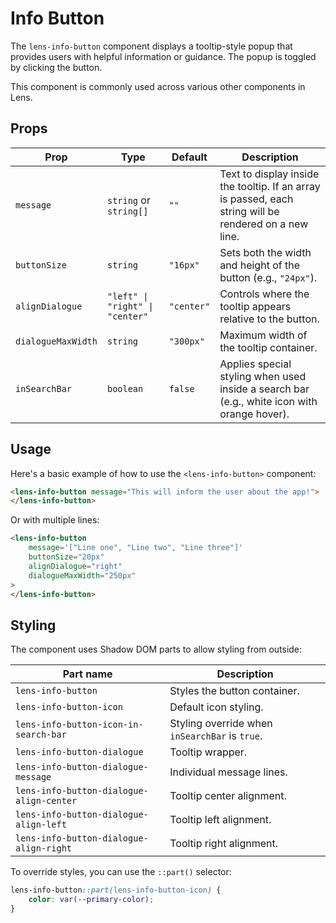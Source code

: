 # Info Button

The `lens-info-button` component displays a tooltip-style popup that provides users with helpful information or guidance. The popup is toggled by clicking the button.

This component is commonly used across various other components in Lens.

## Props

| Prop               | Type                            | Default    | Description                                                                                            |
| ------------------ | ------------------------------- | ---------- | ------------------------------------------------------------------------------------------------------ |
| `message`          | `string` or `string[]`          | `""`       | Text to display inside the tooltip. If an array is passed, each string will be rendered on a new line. |
| `buttonSize`       | `string`                        | `"16px"`   | Sets both the width and height of the button (e.g., `"24px"`).                                         |
| `alignDialogue`    | `"left" \| "right" \| "center"` | `"center"` | Controls where the tooltip appears relative to the button.                                             |
| `dialogueMaxWidth` | `string`                        | `"300px"`  | Maximum width of the tooltip container.                                                                |
| `inSearchBar`      | `boolean`                       | `false`    | Applies special styling when used inside a search bar (e.g., white icon with orange hover).            |

## Usage

Here's a basic example of how to use the `<lens-info-button>` component:

```html
<lens-info-button message="This will inform the user about the app!">
</lens-info-button>
```

Or with multiple lines:

```html
<lens-info-button
    message='["Line one", "Line two", "Line three"]'
    buttonSize="20px"
    alignDialogue="right"
    dialogueMaxWidth="250px"
>
</lens-info-button>
```

## Styling

The component uses Shadow DOM parts to allow styling from outside:

| Part name                                | Description                                    |
| ---------------------------------------- | ---------------------------------------------- |
| `lens-info-button`                       | Styles the button container.                   |
| `lens-info-button-icon`                  | Default icon styling.                          |
| `lens-info-button-icon-in-search-bar`    | Styling override when `inSearchBar` is `true`. |
| `lens-info-button-dialogue`              | Tooltip wrapper.                               |
| `lens-info-button-dialogue-message`      | Individual message lines.                      |
| `lens-info-button-dialogue-align-center` | Tooltip center alignment.                      |
| `lens-info-button-dialogue-align-left`   | Tooltip left alignment.                        |
| `lens-info-button-dialogue-align-right`  | Tooltip right alignment.                       |

To override styles, you can use the `::part()` selector:

```css
lens-info-button::part(lens-info-button-icon) {
    color: var(--primary-color);
}
```
